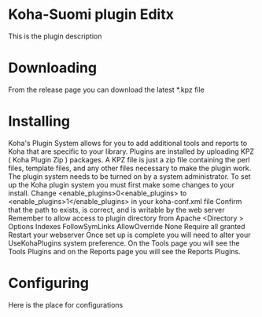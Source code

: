 # Koha-Suomi plugin Editx
This is the plugin description
# Downloading
From the release page you can download the latest \*.kpz file
# Installing
Koha's Plugin System allows for you to add additional tools and reports to Koha that are specific to your library. Plugins are installed by uploading KPZ ( Koha Plugin Zip ) packages. A KPZ file is just a zip file containing the perl files, template files, and any other files necessary to make the plugin work.
The plugin system needs to be turned on by a system administrator.
To set up the Koha plugin system you must first make some changes to your install.
    Change <enable_plugins>0<enable_plugins> to <enable_plugins>1</enable_plugins> in your koha-conf.xml file
    Confirm that the path to <pluginsdir> exists, is correct, and is writable by the web server
    Remember to allow access to plugin directory from Apache
    <Directory <pluginsdir>>
        Options Indexes FollowSymLinks
        AllowOverride None
        Require all granted
    </Directory>
    Restart your webserver
Once set up is complete you will need to alter your UseKohaPlugins system preference. On the Tools page you will see the Tools Plugins and on the Reports page you will see the Reports Plugins.
# Configuring
Here is the place for configurations
